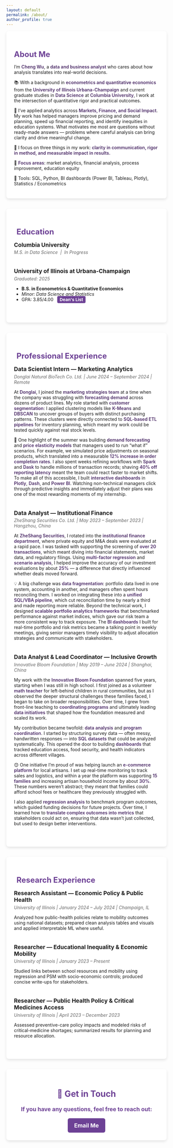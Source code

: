 ```yaml
---
layout: default
permalink: /about/
author_profile: true
---
```


<style>
/* General Styling */
.page-content {
  background: #f3e8fd;
  padding: 2rem;
}

/* Container for sections */
.section-container {
  background: white;
  padding: 1.5rem;
  border-radius: 8px;
  box-shadow: 0 4px 8px rgba(0,0,0,0.1);
  margin-bottom: 2rem;
}

/* Section headers */
.section-header {
  font-size: 1.5rem;
  font-weight: bold;
  color: #6d4195;
  margin-bottom: 1rem;
  display: flex;
  align-items: center;
}

.section-header i {
  margin-right: 8px;
}

/* Spacing between entries */
.entry {
  margin-bottom: 2.5rem;
}

/* Job & Research Titles */
.entry-title {
  font-size: 1.1rem;
  font-weight: bold;
  margin-bottom: 0.3rem;
}

/* Institution & Date */
.entry-details {
  color: #666;
  font-style: italic;
  margin-bottom: 0.5rem;
}

/* Bullet Points */
.entry-content ul {
  padding-left: 1.2rem;
}

.entry-content li {
  margin-bottom: 0.5rem;
  line-height: 1.5;
}

/* GPA Highlight */
.gpa-badge {
  background: #6d4195;
  color: white;
  padding: 3px 8px;
  font-size: 0.85rem;
  border-radius: 4px;
  margin-left: 8px;
  font-weight: bold;
}

/* Contact Section */
.contact-section {
  text-align: center;
  font-size: 1.1rem;
  font-weight: bold;
  color: #6d4195;
}

/* Styling for About Me */
.about-text {
  color: #4b2a66; /* Purple highlight instead of bold */
  font-weight: 600;
}
</style>


<div class="section-container">
  <h2 class="section-header">About Me</h2>
  <p>
    I’m <span class="about-text">Cheng Wu</span>, a <span class="about-text">data and business analyst</span> who cares about how analysis translates into real-world decisions. 
  </p> 
  <p>
    📚 With a background in <span class="about-text">econometrics and quantitative economics</span> from the <span class="about-text">University of Illinois Urbana-Champaign</span> and current graduate studies in <span class="about-text">Data Science</span> at <span class="about-text">Columbia University</span>, I work at the intersection of quantitative rigor and practical outcomes.
  </p>
  <p>
    💼 I’ve applied analytics across <span class="about-text">Markets, Finance, and Social Impact</span>. My work has helped managers improve pricing and demand planning, speed up financial reporting, and identify inequities in education systems. What motivates me most are questions without ready-made answers — problems where careful analysis can bring clarity and drive meaningful change.
  </p>
  <p>
    🎯 I focus on three things in my work: <span class="about-text">clarity in communication, rigor in method, and measurable impact in results.</span> 
  </p>
  <p>📍 <span class="about-text">Focus areas</span>: market analytics, financial analysis, process improvement, education equity</p>
  <p>📍 Tools: SQL, Python, BI dashboards (Power BI, Tableau, Plotly), Statistics / Econometrics</p>
</div>

<div class="section-container">
  <h2 class="section-header"><i class="fas fa-graduation-cap"></i> Education</h2>

  <div class="entry">
    <div class="entry-title">Columbia University</div>
    <div class="entry-details">M.S. in Data Science &nbsp;|&nbsp; In Progress</div>
  </div>

  <div class="entry">
    <div class="entry-title">University of Illinois at Urbana-Champaign</div>
    <div class="entry-details">Graduated: 2025</div>
    <ul>
      <li><strong>B.S. in Econometrics &amp; Quantitative Economics</strong></li>
      <li><em>Minor: Data Science and Statistics</em></li>
      <li>GPA: 3.85/4.00 <span class="gpa-badge">Dean's List</span></li>
    </ul>
  </div>
</div>

<div class="section-container">
  <h2 class="section-header"><i class="fas fa-briefcase"></i> Professional Experience</h2>

  <div class="entry">
  <div class="entry-title">Data Scientist Intern — Marketing Analytics</div>
  <div class="entry-details">Donglai Natural BioTech Co. Ltd. | June 2024 – September 2024 | Remote</div>
  <div class="entry-content">
    <p>
      At <span class="about-text">Donglai</span>, I joined the <span class="about-text">marketing strategies team</span> at a time when the company was struggling with <span class="about-text">forecasting demand</span> across dozens of product lines. My role started with <span class="about-text">customer segmentation</span>: I applied clustering models like <span class="about-text">K-Means</span> and <span class="about-text">DBSCAN</span> to uncover groups of buyers with distinct purchasing patterns. These clusters were directly connected to <span class="about-text">SQL-based ETL pipelines</span> for inventory planning, which meant my work could be tested quickly against real stock levels.
    </p>
    <p>
      🥂 One highlight of the summer was building <span class="about-text">demand forecasting</span> and <span class="about-text">price elasticity models</span> that managers used to run “what if” scenarios. For example, we simulated price adjustments on seasonal products, which translated into a measurable <span class="about-text">12% increase in order completion rates</span>. I also spent weeks refining workflows with <span class="about-text">Spark</span> and <span class="about-text">Dask</span> to handle millions of transaction records; shaving <span class="about-text">40% off reporting latency</span> meant the team could react faster to market shifts. To make all of this accessible, I built <span class="about-text">interactive dashboards</span> in <span class="about-text">Plotly</span>, <span class="about-text">Dash</span>, and <span class="about-text">Power BI</span>. Watching non-technical managers click through predictive insights and immediately adjust their plans was one of the most rewarding moments of my internship.
    </p>
  </div>
</div>


 <div class="entry">
  <div class="entry-title">Data Analyst — Institutional Finance</div>
  <div class="entry-details">ZheShang Securities Co. Ltd. | May 2023 – September 2023 | Hangzhou, China</div>
  <div class="entry-content">
    <p>
      At <span class="about-text">ZheShang Securities</span>, I rotated into the <span class="about-text">institutional finance department</span>, where private equity and M&A deals were evaluated at a rapid pace. I was tasked with supporting the screening of <span class="about-text">over 20 transactions</span>, which meant diving into financial statements, market data, and regulatory filings. Using <span class="about-text">multi-factor regression</span> and <span class="about-text">scenario analysis</span>, I helped improve the accuracy of our investment evaluations by about <span class="about-text">25%</span> — a difference that directly influenced whether deals moved forward.
    </p>
    <p>
      💡 A big challenge was <span class="about-text">data fragmentation</span>: portfolio data lived in one system, accounting in another, and managers often spent hours reconciling them. I worked on integrating these into a <span class="about-text">unified SQL/VBA pipeline</span>, which cut reconciliation time by nearly a third and made reporting more reliable. Beyond the technical work, I designed <span class="about-text">scalable portfolio analytics frameworks</span> that benchmarked performance against market indices, which gave our risk team a more consistent way to track exposure. The <span class="about-text">BI dashboards</span> I built for real-time portfolio and risk metrics became a talking point in weekly meetings, giving senior managers timely visibility to adjust allocation strategies and communicate with stakeholders.
    </p>
  </div>
</div>

<div class="entry">
  <div class="entry-title">Data Analyst & Lead Coordinator — Inclusive Growth</div>
  <div class="entry-details">Innovative Bloom Foundation | May 2019 – June 2024 | Shanghai, China</div>
  <div class="entry-content">
    <p>
      My work with the <span class="about-text">Innovative Bloom Foundation</span> spanned five years, starting when I was still in high school. I first joined as a volunteer <span class="about-text">math teacher</span> for left-behind children in rural communities, but as I observed the deeper structural challenges these families faced, I began to take on broader responsibilities. Over time, I grew from front-line teaching to <span class="about-text">coordinating programs</span> and ultimately leading <span class="about-text">data initiatives</span> that shaped how the foundation measured and scaled its work.
    </p>
    <p>
      My contribution became twofold: <span class="about-text">data analysis</span> and <span class="about-text">program coordination</span>. I started by structuring survey data — often messy, handwritten responses — into <span class="about-text">SQL datasets</span> that could be analyzed systematically. This opened the door to building <span class="about-text">dashboards</span> that tracked education access, food security, and health indicators across different villages.
    </p>
    <p>
      😊 One initiative I’m proud of was helping launch an <span class="about-text">e-commerce platform</span> for local artisans. I set up real-time monitoring to track sales and logistics, and within a year the platform was supporting <span class="about-text">15 families</span> and increasing artisan household income by about <span class="about-text">30%</span>. These numbers weren’t abstract; they meant that families could afford school fees or healthcare they previously struggled with.
    </p>
    <p>
      I also applied <span class="about-text">regression analysis</span> to benchmark program outcomes, which guided funding decisions for future projects. Over time, I learned how to <span class="about-text">translate complex outcomes into metrics</span> that stakeholders could act on, ensuring that data wasn’t just collected, but used to design better interventions.
    </p>
  </div>
</div>

</div>



<div class="section-container">
  <h2 class="section-header"><i class="fas fa-microscope"></i> Research Experience</h2>

  <div class="entry">
    <div class="entry-title">Research Assistant — Economic Policy & Public Health</div>
    <div class="entry-details">University of Illinois | January 2024 – July 2024 | Champaign, IL</div>
    <div class="entry-content">
      <p>
        Analyzed how public-health policies relate to mobility outcomes using national datasets; prepared clean analysis tables and visuals
        and applied interpretable ML where useful.
      </p>
    </div>
  </div>

  <div class="entry">
    <div class="entry-title">Researcher — Educational Inequality & Economic Mobility</div>
    <div class="entry-details">University of Illinois | January 2023 – Present</div>
    <div class="entry-content">
      <p>
        Studied links between school resources and mobility using regression and PSM with socio-economic controls; produced concise write-ups for stakeholders.
      </p>
    </div>
  </div>

  <div class="entry">
    <div class="entry-title">Researcher — Public Health Policy & Critical Medicines Access</div>
    <div class="entry-details">University of Illinois | April 2023 – December 2023</div>
    <div class="entry-content">
      <p>
        Assessed preventive-care policy impacts and modeled risks of critical-medicine shortages; summarized results for planning and resource allocation.
      </p>
    </div>
  </div>
</div>

<!-- Contact Section -->
<div class="section-container contact-section">
  <h2>📩 Get in Touch</h2>
  <p>If you have any questions, feel free to reach out:</p>
  <a href="mailto:datajourney.chengw@gmail.com" class="email-btn">Email Me</a>
</div>

<style>
/* Styling for Email Button */
.email-btn {
  display: inline-block;
  padding: 12px 20px;
  background: #6d4195; /* Purple background */
  color: white; /* White text */
  text-decoration: none;
  font-weight: bold;
  border-radius: 6px; /* Rounded corners */
  transition: background 0.2s, transform 0.2s;
}

/* Hover effect */
.email-btn:hover {
  background: #572e7a; /* Darker purple */
  transform: scale(1.05);
}
</style>
